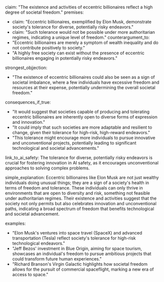 claim: "The existence and activities of eccentric billionaires reflect a high degree of societal freedom."
premises:
  - claim: "Eccentric billionaires, exemplified by Elon Musk, demonstrate society's tolerance for diverse, potentially risky endeavors."
  - claim: "Such tolerance would not be possible under more authoritarian regimes, indicating a unique level of freedom."
counterargument_to:
  - "Eccentric billionaires are merely a symptom of wealth inequality and do not contribute positively to society."
  - "A highly free society can exist without the presence of eccentric billionaires engaging in potentially risky endeavors."

strongest_objjection:
  - "The existence of eccentric billionaires could also be seen as a sign of societal imbalance, where a few individuals have excessive freedom and resources at their expense, potentially undermining the overall societal freedom."

consequences_if_true:
  - "It would suggest that societies capable of producing and tolerating eccentric billionaires are inherently open to diverse forms of expression and innovation."
  - "It could imply that such societies are more adaptable and resilient to change, given their tolerance for high-risk, high-reward endeavors."
  - "This tolerance might encourage more individuals to pursue innovative and unconventional projects, potentially leading to significant technological and societal advancements."

link_to_ai_safety: The tolerance for diverse, potentially risky endeavors is crucial for fostering innovation in AI safety, as it encourages unconventional approaches to solving complex problems.

simple_explanation: Eccentric billionaires like Elon Musk are not just wealthy individuals doing unusual things; they are a sign of a society's health in terms of freedom and tolerance. These individuals can only thrive in environments that are open to diversity and risk, something not feasible under authoritarian regimes. Their existence and activities suggest that the society not only permits but also celebrates innovation and unconventional paths, indicating a broad spectrum of freedom that benefits technological and societal advancement.

examples:
  - "Elon Musk's ventures into space travel (SpaceX) and advanced transportation (Tesla) reflect society's tolerance for high-risk technological endeavors."
  - "Jeff Bezos' investment in Blue Origin, aiming for space tourism, showcases an individual's freedom to pursue ambitious projects that could transform future human experiences."
  - "Richard Branson's Virgin Galactic highlights how societal freedom allows for the pursuit of commercial spaceflight, marking a new era of access to space."